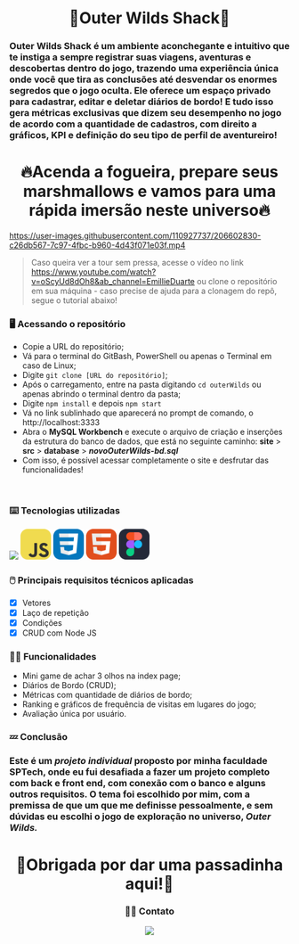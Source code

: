 
<h1 align=center>🌌Outer Wilds Shack🌌</h1>

### Outer Wilds Shack é um ambiente aconchegante e intuitivo que te instiga a sempre registrar suas viagens, aventuras e descobertas dentro do jogo, trazendo uma experiência única onde você que tira as conclusões até desvendar os enormes segredos que o jogo oculta. Ele oferece um espaço privado para cadastrar, editar e deletar diários de bordo! E tudo isso gera métricas exclusivas que dizem seu desempenho no jogo de acordo com a quantidade de cadastros, com direito a gráficos, KPI e definição do seu tipo de perfil de aventureiro!

<h1 align=center>🔥Acenda a fogueira, prepare seus marshmallows e vamos para uma rápida imersão neste universo🔥</h1>

https://user-images.githubusercontent.com/110927737/206602830-c26db567-7c97-4fbc-b960-4d43f071e03f.mp4

> Caso queira ver a tour sem pressa, acesse o vídeo no link https://www.youtube.com/watch?v=oScyUd8dOh8&ab_channel=EmillieDuarte ou clone o repositório em sua máquina - caso precise de ajuda para a clonagem do repô, segue o tutorial abaixo! 

### 🖥️ Acessando o repositório

- Copie a URL do repositório;
- Vá para o terminal do GitBash, PowerShell ou apenas o Terminal em caso de Linux;
- Digite ``` git clone [URL do repositório] ```;
- Após o carregamento, entre na pasta digitando ``` cd outerWilds ``` ou apenas abrindo o terminal dentro da pasta;
- Digite ``` npm install ``` e depois ``` npm start ```
- Vá no link sublinhado que aparecerá no prompt de comando, o http://localhost:3333
- Abra o **MySQL Workbench** e execute o arquivo de criação e inserções da estrutura do banco de dados, que está no seguinte caminho: **site** > **src** > **database** > ***novoOuterWilds-bd.sql***
- Com isso, é possível acessar completamente o site e desfrutar das funcionalidades!

<br>

### ⌨️ Tecnologias utilizadas

<div display=flex>
  <img src="https://teamextension.com.br/dist/img/skills/nodejs_og.webp" width=80px>
  <img src="https://raw.githubusercontent.com/tandpfun/skill-icons/d1c752b99bb25a0e5aa363bae1db2809173ee966/icons/JavaScript.svg" width=55px>
  <img src="https://raw.githubusercontent.com/tandpfun/skill-icons/d1c752b99bb25a0e5aa363bae1db2809173ee966/icons/CSS.svg" width=55px>
  <img src="https://raw.githubusercontent.com/tandpfun/skill-icons/d1c752b99bb25a0e5aa363bae1db2809173ee966/icons/HTML.svg" width=55px>
  <img src="https://raw.githubusercontent.com/tandpfun/skill-icons/d1c752b99bb25a0e5aa363bae1db2809173ee966/icons/Figma-Dark.svg" width=55px>
</div>


### 🖱️ Principais requisitos técnicos aplicadas

- [x] Vetores
- [x] Laço de repetição
- [x] Condições
- [x] CRUD com Node JS

### 👩‍💻 Funcionalidades

- Mini game de achar 3 olhos na index page;
- Diários de Bordo (CRUD);
- Métricas com quantidade de diários de bordo;
- Ranking e gráficos de frequência de visitas em lugares do jogo;
- Avaliação única por usuário.

### 💤 Conclusão

### Este é um *projeto individual* proposto por minha faculdade SPTech, onde eu fui desafiada a fazer um projeto completo com back e front end, com conexão com o banco e alguns outros requisitos. O tema foi escolhido por mim, com a premissa de que um que me definisse pessoalmente, e sem dúvidas eu escolhi o jogo de exploração no universo, *Outer Wilds.*

<h1 align=center>🌌Obrigada por dar uma passadinha aqui!🌌</h1>


<div align=center>
  <h3> 👋🏽 Contato </h3>
  <a href="[https://www.linkedin.com/in/helena-mirandas/](https://www.linkedin.com/in/emiole/)"><img src="https://img.shields.io/badge/LinkedIn-0077B5?style=for-the-badge&logo=linkedin&logoColor=white"></a>
</div>
